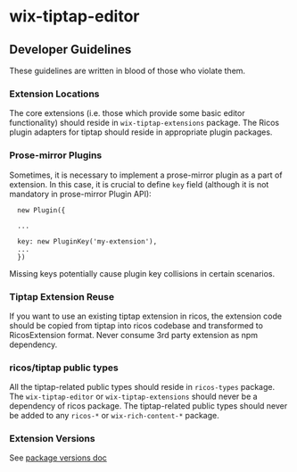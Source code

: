 # wix-tiptap-editor

## Developer Guidelines

These guidelines are written in blood of those who violate them.

### Extension Locations

The core extensions (i.e. those which provide some basic editor functionality) should reside in `wix-tiptap-extensions` package. The Ricos plugin adapters for tiptap should reside in appropriate plugin packages.

### Prose-mirror Plugins

Sometimes, it is necessary to implement a prose-mirror plugin as a part of extension. In this case, it is crucial to define `key` field (although it is not mandatory in prose-mirror Plugin API):

```
  new Plugin({

  ...

  key: new PluginKey('my-extension'),
  ...
  })
```

Missing keys potentially cause plugin key collisions in certain scenarios.

### Tiptap Extension Reuse

If you want to use an existing tiptap extension in ricos, the extension code should be copied from tiptap into ricos codebase and transformed to RicosExtension format. Never consume 3rd party extension as npm dependency.

### ricos/tiptap public types

All the tiptap-related public types should reside in `ricos-types` package. The `wix-tiptap-editor` or `wix-tiptap-extensions` should never be a dependency of ricos package. The tiptap-related public types should never be added to any `ricos-*` or `wix-rich-content-*` package.

### Extension Versions

See [package versions doc](./package-versions.md)
